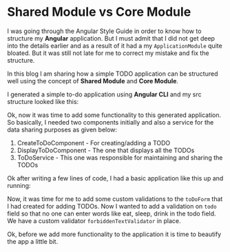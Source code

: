 # Shared Module vs Core Module

I was going through the Angular Style Guide in order to know how to structure my **Angular** application. 
But I must admit that I did not get deep into the details earlier and as a result of it had a my `ApplicationModule` 
quite bloated. But it was still not late for me to correct my mistake and fix the structure.

In this blog I am sharing how a simple TODO application can be structured well using the concept of **Shared Module** 
and **Core Module**.

I generated a simple to-do application using **Angular CLI** and my src structure looked like this:


Ok, now it was time to add some functionality to this generated application. So basically, I needed two components initially 
and also a service for the data sharing purposes as given below:

1. CreateToDoComponent - For creating/adding a TODO
2. DisplayToDoComponent - The one that displays all the TODOs
3. ToDoService - This one was responsible for maintaining and sharing the TODOs

Ok after writing a few lines of code, I had a basic application like this up and running:



Now, it was time for me to add some custom validations to the `toDoForm` that I had created for adding TODOs. Now I wanted to add a validation on `todo` field
so that no one can enter words like eat, sleep, drink in the todo field. We have a custom validator `forbiddenTextValidator` in place.

Ok, before we add more functionality to the application it is time to beautify the app a little bit.




